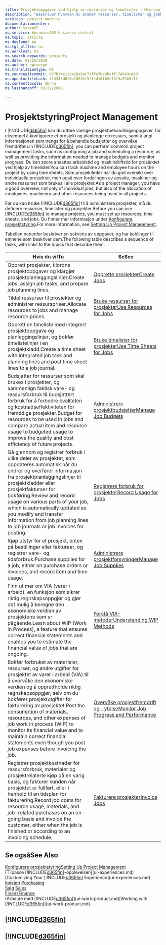 ```yaml
---
title: Prosjektoppgaver ved hjelp av ressurser og timelister | Microsoft-dokumentasjon
description: "Beskriver hvordan du bruker ressurser, timelister og jobber til å administrere prosjekter."
services: project-madeira
documentationcenter: 
author: SorenGP
ms.service: dynamics365-business-central
ms.topic: article
ms.devlang: na
ms.tgt_pltfrm: na
ms.workload: na
ms.search.keywords: projects
ms.date: 01/25/2018
ms.author: sgroespe
ms.translationtype: HT
ms.sourcegitcommit: d7fb34e1c9428a64c71ff47be8bcff174649c00d
ms.openlocfilehash: f13343d8f0a18832c9f1ed16f02e79f9a59b5f12
ms.contentlocale: nb-no
ms.lasthandoff: 03/22/2018

---
```

# <a name="project-management"></a><span data-ttu-id="04742-103">Prosjektstyring</span><span class="sxs-lookup"><span data-stu-id="04742-103">Project Management</span></span>
<span data-ttu-id="04742-104">I [!INCLUDE[d365fin](includes/d365fin_md.md)] kan du utføre vanlige prosjektbehandlingsoppgaver, for eksempel å konfigurere et prosjekt og planlegge en ressurs, samt å angi informasjonen som trengs for å behandle budsjetter og overvåke fremdriften.</span><span class="sxs-lookup"><span data-stu-id="04742-104">In [!INCLUDE[d365fin](includes/d365fin_md.md)], you can perform common project management tasks, such as configuring a job and scheduling a resource, as well as providing the information needed to manage budgets and monitor progress.</span></span> <span data-ttu-id="04742-105">Du kan spore ansattes arbeidstid og maskindriftstid for prosjektet ved hjelp av timelister.</span><span class="sxs-lookup"><span data-stu-id="04742-105">You can track machine and employee hours on the project by using time sheets.</span></span> <span data-ttu-id="04742-106">Som prosjektleder har du god oversikt over individuelle prosjekter, men også over fordelingen av ansatte, maskiner og andre ressurser som brukes i alle prosjekter.</span><span class="sxs-lookup"><span data-stu-id="04742-106">As a project manager, you have a good overview, not only of individual jobs, but also of the allocation of employees, machinery and other resources being used in all projects.</span></span>

<span data-ttu-id="04742-107">Før du kan bruke [!INCLUDE[d365fin](includes/d365fin_md.md)] til å administrere prosjekter, må du definere ressurser, timelister og prosjekter.</span><span class="sxs-lookup"><span data-stu-id="04742-107">Before you can use [!INCLUDE[d365fin](includes/d365fin_md.md)] to manage projects, you must set up resources, time sheets, and jobs.</span></span> <span data-ttu-id="04742-108">Du finner mer informasjon under [Konfigurere prosjektstyring](projects-setup-projects.md).</span><span class="sxs-lookup"><span data-stu-id="04742-108">For more information, see [Setting Up Project Management](projects-setup-projects.md).</span></span>  

<span data-ttu-id="04742-109">Tabellen nedenfor beskriver en sekvens av oppgaver, og har koblinger til emnene som beskriver dem.</span><span class="sxs-lookup"><span data-stu-id="04742-109">The following table describes a sequence of tasks, with links to the topics that describe them.</span></span>

| <span data-ttu-id="04742-110">Hvis du vil</span><span class="sxs-lookup"><span data-stu-id="04742-110">To</span></span> | <span data-ttu-id="04742-111">Se</span><span class="sxs-lookup"><span data-stu-id="04742-111">See</span></span> |
| --- | --- |
| <span data-ttu-id="04742-112">Opprett prosjekter, tilordne prosjektoppgaver og klargjør prosjektplanleggingslinjer.</span><span class="sxs-lookup"><span data-stu-id="04742-112">Create jobs, assign job tasks, and prepare job planning lines.</span></span> |[<span data-ttu-id="04742-113">Opprette prosjekter</span><span class="sxs-lookup"><span data-stu-id="04742-113">Create Jobs</span></span>](projects-how-create-jobs.md) |
| <span data-ttu-id="04742-114">Tildel ressurser til prosjekter og administrer ressurspriser.</span><span class="sxs-lookup"><span data-stu-id="04742-114">Allocate resources to jobs and manage resource prices.</span></span> |[<span data-ttu-id="04742-115">Bruke ressurser for prosjekter</span><span class="sxs-lookup"><span data-stu-id="04742-115">Use Resources for Jobs</span></span>](projects-how-use-resources.md) |
| <span data-ttu-id="04742-116">Opprett en timeliste med integrert prosjektoppgave og planleggingslinjer, og bokfør timelistelinjer i en prosjektkladd.</span><span class="sxs-lookup"><span data-stu-id="04742-116">Create a time sheet with integrated job task and planning lines and post time sheet lines to a job journal.</span></span> |[<span data-ttu-id="04742-117">Bruke timelister for prosjekter</span><span class="sxs-lookup"><span data-stu-id="04742-117">Use Time Sheets for Jobs</span></span>](projects-how-use-time-sheets.md) |
| <span data-ttu-id="04742-118">Budsjetter for ressurser som skal brukes i prosjekter, og sammenlign faktisk vare- og ressursforbruk til budsjettert forbruk for å forbedre kvaliteten og kostnadseffektiviteten for fremtidige prosjekter.</span><span class="sxs-lookup"><span data-stu-id="04742-118">Budget for resources to be used in jobs and compare actual item and resource usage to budgeted usage to improve the quality and cost efficiency of future projects.</span></span> |[<span data-ttu-id="04742-119">Administrere prosjektbudsjetter</span><span class="sxs-lookup"><span data-stu-id="04742-119">Manage Job Budgets</span></span>](projects-how-manage-budgets.md) |
| <span data-ttu-id="04742-120">Gå gjennom og registrer forbruk i ulike deler av prosjektet, som oppdateres automatisk når du endrer og overfører informasjon fra prosjektplanleggingslinjer til prosjektkladder eller prosjektfakturaer for bokføring.</span><span class="sxs-lookup"><span data-stu-id="04742-120">Review and record usage on various parts of your job, which is automatically updated as you modify and transfer information from job planning lines to job journals or job invoices for posting.</span></span> |[<span data-ttu-id="04742-121">Registrere forbruk for prosjekter</span><span class="sxs-lookup"><span data-stu-id="04742-121">Record Usage for Jobs</span></span>](projects-how-record-job-usage.md) |
| <span data-ttu-id="04742-122">Kjøp utstyr for et prosjekt, enten på bestillinger eller fakturaer, og registrer vare- og tidsforbruk.</span><span class="sxs-lookup"><span data-stu-id="04742-122">Purchase supplies for a job, either on purchase orders or invoices, and record item and time usage.</span></span> |[<span data-ttu-id="04742-123">Administrere prosjektforsyninger</span><span class="sxs-lookup"><span data-stu-id="04742-123">Manage Job Supplies</span></span>](projects-how-manage-project-supplies.md) |
| <span data-ttu-id="04742-124">Finn ut mer om VIA (varer i arbeid), en funksjon som sikrer riktig regnskapsoppgjør og gjør det mulig å beregne den økonomiske verdien av prosjektene som er pågående.</span><span class="sxs-lookup"><span data-stu-id="04742-124">Learn about WIP (Work in Process), a feature that ensures correct financial statements and enables you to estimate the financial value of jobs that are ongoing.</span></span> |[<span data-ttu-id="04742-125">Forstå VIA-metoder</span><span class="sxs-lookup"><span data-stu-id="04742-125">Understanding WIP Methods</span></span>](projects-understanding-wip.md) |
| <span data-ttu-id="04742-126">Bokfør forbruket av materialer, ressurser, og andre utgifter for prosjektet av varer i arbeid (VIA) til å overvåke den økonomiske verdien og å opprettholde riktig regnskapsoppgjør, selv om du bokfører prosjektutgifter før fakturering av prosjektet.</span><span class="sxs-lookup"><span data-stu-id="04742-126">Post the consumption of materials, resources, and other expenses of job work in process (WIP) to monitor its financial value and to maintain correct financial statements even though you post job expenses before invoicing the job.</span></span> |[<span data-ttu-id="04742-127">Overvåke prosjektfremdrift og -ytelse</span><span class="sxs-lookup"><span data-stu-id="04742-127">Monitor Job Progress and Performance</span></span>](projects-how-monitor-progress-performance.md) |
| <span data-ttu-id="04742-128">Registrer prosjektkostnader for ressursforbruk, materialer og prosjektrelaterte kjøp på en varig basis, og fakturer kunden når prosjektet er fullført, eller i henhold til en tidsplan for fakturering.</span><span class="sxs-lookup"><span data-stu-id="04742-128">Record job costs for resource usage, materials, and job-related purchases on an on-going basis and invoice the customer, either when the job is finished or according to an invoicing schedule.</span></span> |[<span data-ttu-id="04742-129">Fakturere prosjekter</span><span class="sxs-lookup"><span data-stu-id="04742-129">Invoice Jobs</span></span>](projects-how-invoice-jobs.md) |

## <a name="see-also"></a><span data-ttu-id="04742-130">Se også</span><span class="sxs-lookup"><span data-stu-id="04742-130">See Also</span></span>
[<span data-ttu-id="04742-131">Konfigurere prosjektstyring</span><span class="sxs-lookup"><span data-stu-id="04742-131">Setting Up Project Management</span></span>](projects-setup-projects.md)  
<span data-ttu-id="04742-132">[Tilpasse [!INCLUDE[d365fin](includes/d365fin_md.md)]-opplevelsen](ui-experiences.md)    </span><span class="sxs-lookup"><span data-stu-id="04742-132">[Customizing Your [!INCLUDE[d365fin](includes/d365fin_md.md)] Experience](ui-experiences.md)    </span></span>  
<span data-ttu-id="04742-133">[Innkjøp](purchasing-manage-purchasing.md)       </span><span class="sxs-lookup"><span data-stu-id="04742-133">[Purchasing](purchasing-manage-purchasing.md)       </span></span>  
<span data-ttu-id="04742-134">[Salg](sales-manage-sales.md)  </span><span class="sxs-lookup"><span data-stu-id="04742-134">[Sales](sales-manage-sales.md)  </span></span>  
[<span data-ttu-id="04742-135">Finans</span><span class="sxs-lookup"><span data-stu-id="04742-135">Finance</span></span>](finance.md)  
<span data-ttu-id="04742-136">[Arbeide med [!INCLUDE[d365fin](includes/d365fin_md.md)]](ui-work-product.md)</span><span class="sxs-lookup"><span data-stu-id="04742-136">[Working with [!INCLUDE[d365fin](includes/d365fin_md.md)]](ui-work-product.md)</span></span>  

## [!INCLUDE[d365fin](includes/free_trial_md.md)]  
## [!INCLUDE[d365fin](includes/training_link_md.md)]

